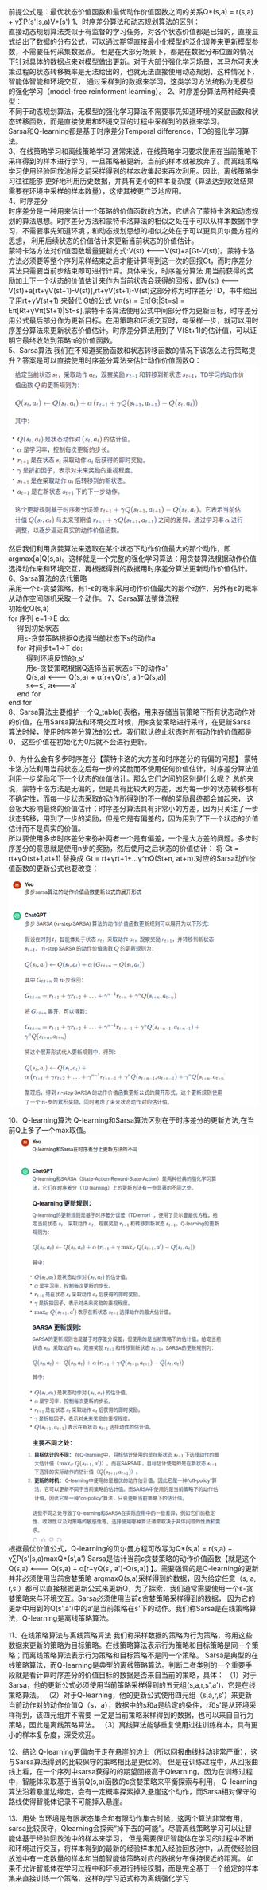 前提公式是：最优状态价值函数和最优动作价值函数之间的关系Q*(s,a) = r(s,a) + γ∑P(s'|s,a)V*(s') 
1、时序差分算法和动态规划算法的区别：  
直接动态规划算法类似于有监督的学习任务，对各个状态价值都是已知的，直接显式给出了数据的分布公式，可以通过期望直接最小化模型的泛化误差来更新模型参数，不需要任何采集数据点。
但是在大部分场景下，都是在数据分布位置的情况下针对具体的数据点来对模型做出更新。对于大部分强化学习场景，其马尔可夫决策过程的状态转移概率是无法给出的，也就无法直接使用动态规划，这种情况下，智能体智能和环境交互，
通过采样到的数据来学习，这类学习方法统称为无模型的强化学习（model-free reinforment learning）。
2、时序差分算法两种经典模型：  
不同于动态规划算法，无模型的强化学习算法不需要事先知道环境的奖励函数和状态转移函数，而是直接使用和环境交互的过程中采样到的数据来学习。  
Sarsa和Q-learning都是基于时序差分Temporal difference，TD的强化学习算法。  
3、在线策略学习和离线策略学习
通常来说，在线策略学习要求使用在当前策略下采样得到的样本进行学习，一旦策略被更新，当前的样本就被放弃了。而离线策略学习使用经验回放池将之前采样得到的样本收集起来再次利用。因此，离线策略学习往往能够
更好地利用历史数据，并具有更小的样本复杂度（算法达到收敛结果需要在环境中采样的样本数量），这使其被更广泛地应用。  
4、时序差分  
时序差分是一种用来估计一个策略的价值函数的方法，它结合了蒙特卡洛和动态规划的算法思想。时序差分方法和蒙特卡洛算法的相似之处在于可以从样本数据中学习，不需要事先知道环境；和动态规划思想的相似之处在于可以更具贝尔曼方程的思想，
利用后续状态的价值估计来更新当前状态的价值估计。  
蒙特卡洛方法对价值函数增量更新方式:V(st) <---V(st)+a[Gt-V(st)]。蒙特卡洛方法必须要等整个序列采样结束之后才能计算得到这一次的回报Gt，而时序差分算法只需要当前步结束即可进行计算。具体来说，时序差分算法
用当前获得的奖励加上下一个状态的价值估计来作为当前状态会获得的回报，即V(st) <---V(st)+a[rt+γV(st+1)-V(st)],rt+γV(st+1)-V(st)这部分称为时序差分TD，书中给出了用rt+γV(st+1) 来替代 Gt的公式
Vπ(s) = Eπ[Gt|St=s] = Eπ[Rt+γVπ(St+1)|St=s],蒙特卡洛算法使用公式中间部分作为更新目标，时序差分用公式最后部分作为更新目标。在用策略和环境交互时，每采样一步，就可以用时序差分算法来更新状态价值估计。时序差分算法用到了
V(St+1)的估计值，可以证明它最终收敛到策略π的价值函数。  
5、Sarsa算法
我们在不知道奖励函数和状态转移函数的情况下该怎么进行策略提升？答案是可以直接使用时序差分算法来估计动作价值函数Q：
    ![使用时序差分来估计动作价值函数Q.png](使用时序差分来估计动作价值函数Q.png)
 然后我们利用贪婪算法来选取在某个状态下动作价值最大的那个动作，即argmax[a]Q(s,a)。这样就是一个完整的强化学习算法：用贪婪算法根据动作价值选择动作来和环境交互，再根据得到的数据用时序差分算法更新动作价值估计。
 6、Sarsa算法的迭代策略  
 采用一个ε-贪婪策略，有1-ε的概率采用动作价值最大的那个动作，另外有ε的概率从动作空间随机采取一个动作。
 7、Sarsa算法整体流程  
初始化Q(s,a)  
for 序列 e=1->E do:  
&emsp; 得到初始状态  
&emsp; 用ε-贪婪策略根据Q选择当前状态下s的动作a  
&emsp; for 时间步t=1->T do:  
&emsp; &emsp; 得到环境反馈的r,s'  
&emsp; &emsp; 用ε-贪婪策略根据Q选择当前状态s‘下的动作a'  
&emsp; &emsp; Q(s,a) <--- Q(s,a) + α[r+γQ(s', a')-Q(s,a)]  
&emsp; &emsp; s<--s', a<---a'  
&emsp; end for  
end for   
8、Sarsa算法主要维护一个Q_table()表格，用来存储当前策略下所有状态动作对的价值，在用Sarsa算法和环境交互时候，用ε贪婪策略进行采样，在更新Sarsa
算法时候，使用时序差分算法的公式。我们默认终止状态时所有动作的价值都是0， 这些价值在初始化为0后就不会进行更新。

9、为什么会有多步时序差分【蒙特卡洛的大方差和时序差分的有偏的问题】
蒙特卡洛方法利用当前状态之后每一步的奖励而不使用任何价值估计，时序差分算法值利用一步奖励和下一个状态的价值估计。那么它们之间的区别是什么呢？
总的来说，蒙特卡洛方法是无偏的，但是具有比较大的方差，因为每一步的状态转移都有不确定性，而每一步状态采取的动作所得到的不一样的奖励最终都会加起来，
这会极大影响最终的价值估计；时序差分算法具有非常小的方差，因为只关注了一步状态转移，用到了一步的奖励，但是它是有偏差的，因为用到了下一个状态的价值估计而不是真实的价值。  
所以要使用多步时序差分来弥补两者一个是有偏差，一个是大方差的问题。多步时序差分的意思就是使用n步的奖励，然后使用之后状态的价值估计：
将 Gt = rt+γQ(st+1,at+1) 替换成 Gt = rt+γrt+1+...γ^nQ(St+n, at+n).对应的Sarsa动作价值函数的更新公式也要改变：
![多步sarsa动作价值更新.png](多步sarsa动作价值更新.png)  

10、Q-learning算法
Q-learning和Sarsa算法区别在于时序差分的更新方法,在当前Q上多了一个max取值。
![Q-learning.png](Q-learning.png)
根据最优价值公式，Q-learning的贝尔曼方程可改写为Q*(s,a) = r(s,a) + γ∑P(s'|s,a)maxQ*(s',a') 
Sarsa是估计当前ε贪婪策略的动作价值函数【就是这个Q(s,a) <--- Q(s,a) + α[r+γQ(s', a')-Q(s,a)] 】。需要强调的是Q-learning的更新并非必须使用当前贪婪策略
argmaxQ(s,a)采样得到的数据，因为给定任意（s, a, r,s'）都可以直接根据更新公式来更新Q，为了探索，我们通常需要使用一个ε-贪婪策略来与环境交互。Sarsa必须使用当前ε贪婪策略采样得到的数据，
因为它的更新中用到的Q(s',a')中的a‘是当前策略在s'下的动作。我们称Sarsa是在线策略算法，Q-learning是离线策略算法。  

11、在线策略算法与离线策略算法
我们称采样数据的策略为行为策略，称用这些数据来更新的策略为目标策略。在线策略算法表示行为策略和目标策略是同一个策略；而离线策略算法表示行为策略和目标策略不是同一个策略。
Sarsa是典型的在线策略算法，而Q-learning是典型的离线策略算法。判断二者类别的一个重要手段就是看计算时序差分的价值目标的数据是否来自当前的策略，具体：
（1）对于Sarsa，他的更新公式必须使用当前策略采样得到的五元组(s,a,r,s',a')，它是在线策略算法。
（2）对于Q-learning，他的更新公式使用四元组（s,a,r,s'）来更新当前动作对的动作价值Q（s，a），数据中的s和a是给定的条件，r和s'是从环境采样得到，该四元组并不需要
一定是当前策略采样得到的数据，也可以来自自行为策略，因此是离线策略算法。
（3）离线算法能够重复使用过往训练样本，具有更小的样本复杂度，深受欢迎。  

12、结论
Q-learning更偏向于走在悬崖的边上（所以回报曲线抖动非常严重），这与Sarsa算法得到的比较保守的策略相比是更优的。
但是在训练过程中，从回报曲线上看，在一个序列中sarsa获得的的期望回报高于Qlearning。因为在训练过程中，智能体采取基于当前Q(s,a)函数的ε贪婪策略来平衡探索与利用，
Q-learning算法沿着悬崖边缘走，会有一定概率探索掉入悬崖这个动作，而Sarsa相对保守的路线使得智能体记录不可能掉入悬崖。

13、用处
当环境是有限状态集合和有限动作集合时候，这两个算法非常有用，sarsa比较保守，Qlearning会探索“掉下去的可能”。尽管离线策略学习可以让智能体基于经验回放池中的样本来学习，
但是需要保证智能体在学习的过程中不断和环境进行交互，将样本得到的最新的经验样本加入经验回放池中，从而使经验回放池中有一定数量的样本和当前智能体策略对应的数据分布保持很近的距离。
如果不允许智能体在学习过程中和环境进行持续狡猾，而是完全基于一个给定的样本集来直接训练一个策略，这样的学习范式称为离线强化学习